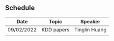 ## Schedule

| Date       | Topic      | Speaker       |
| ---------- | ---------- | ------------- |
| 09/02/2022 | KDD papers | Tinglin Huang |
|            |            |               |

